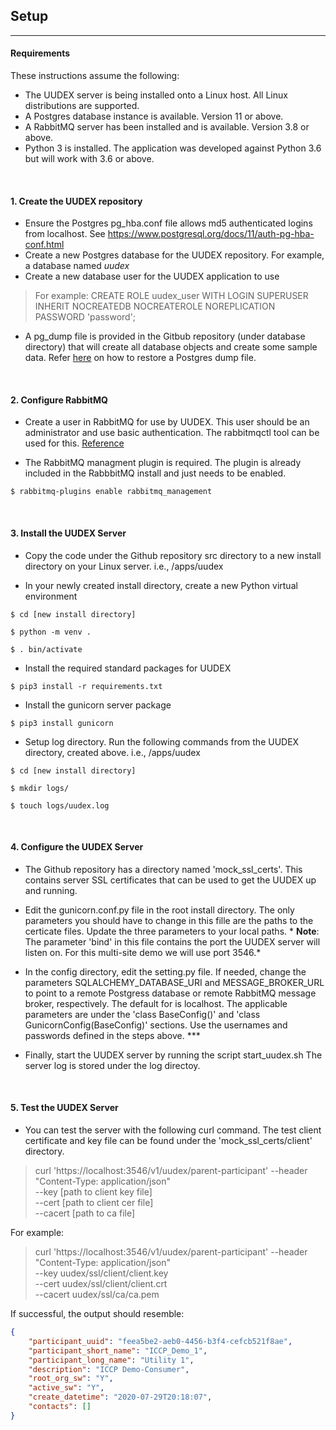 ## Setup

------------

#### Requirements
These instructions assume the following:
- The UUDEX server is being installed onto a Linux host.  All Linux distributions are supported.
- A Postgres database instance is available.  Version 11 or above.
- A RabbitMQ server has been installed and is available.  Version 3.8 or above.
- Python 3 is installed.  The application was developed against Python 3.6 but will work with 3.6 or above.
<br />

#### 1. Create the UUDEX repository
- Ensure the Postgres pg_hba.conf file allows md5 authenticated logins from localhost. See https://www.postgresql.org/docs/11/auth-pg-hba-conf.html
- Create a new Postgres database for the UUDEX repository.  For example, a database named *uudex*
- Create a new database user for the UUDEX application to use
> For example: CREATE ROLE uudex_user WITH
  LOGIN
  SUPERUSER
  INHERIT
  NOCREATEDB
  NOCREATEROLE
  NOREPLICATION
   PASSWORD 'password';

- A pg_dump file is provided in the Gitbub repository (under database directory) that will create all database objects and create some sample data.  Refer [here](https://www.postgresql.org/docs/9.1/backup-dump.html "here") on how to restore a Postgres dump file.  
<br/>

#### 2. Configure RabbitMQ
- Create a user in RabbitMQ for use by UUDEX.  This user should be an administrator and use basic authentication.  The rabbitmqctl tool can be used for this.  [Reference](https://www.zerto.com/myzerto/knowledge-base/how-to-create-rabbitmq-user/ "Reference")

- The RabbitMQ managment plugin is required.  The plugin is already included in the RabbbitMQ install and just needs to be enabled.

`$ rabbitmq-plugins enable rabbitmq_management`

<br/>

#### 3. Install the UUDEX Server
- Copy the code under the Github repository src directory to a new install directory on your Linux server.  i.e., /apps/uudex

- In your newly created install directory, create a new Python virtual environment

`$ cd [new install directory]`

`$ python -m venv .`

`$ . bin/activate`

- Install the required standard packages for UUDEX

`$ pip3 install -r requirements.txt`

- Install the gunicorn server package

`$ pip3 install gunicorn`

- Setup log directory.   Run the following commands from the UUDEX directory, created above.  i.e., /apps/uudex

`$ cd [new install directory]`

`$ mkdir logs/`

`$ touch logs/uudex.log`

<br/>

#### 4. Configure the UUDEX Server
- The Github repository has a directory named 'mock_ssl_certs'.  This contains server SSL certificates that can be used to get the UUDEX up and running.
- Edit the gunicorn.conf.py file in the root install directory.  The only parameters you should have to change in this fille are the paths to the certicate files.  Update the three parameters to your local paths. * **Note**: The parameter 'bind' in this file contains the port the UUDEX server will listen on.  For this multi-site demo we will use port 3546.*

- In the config directory, edit the setting.py file.  If needed, change the parameters SQLALCHEMY_DATABASE_URI and MESSAGE_BROKER_URL to point to a remote Postgress database or remote RabbitMQ message broker, respectively.  The default for is localhost.  The applicable parameters are under the 'class BaseConfig()' and 'class GunicornConfig(BaseConfig)' sections.  Use the usernames and passwords defined in the steps above.  ***

- Finally, start the UUDEX server by running the script start_uudex.sh  The server log is stored under the log directoy.

<br/>

#### 5. Test the UUDEX Server
- You can test the server with the following curl command.  The test client certificate and key file can be found under the 'mock_ssl_certs/client' directory.
> curl 'https://localhost:3546/v1/uudex/parent-participant' --header "Content-Type: application/json" \
--key [path to client key file] \
--cert [path to client cer file] \
--cacert [path to ca file]

For example:
> curl 'https://localhost:3546/v1/uudex/parent-participant' --header "Content-Type: application/json" \
--key uudex/ssl/client/client.key \
--cert uudex/ssl/client/client.crt \
--cacert uudex/ssl/ca/ca.pem

If successful, the output should resemble:

```json
{
    "participant_uuid": "feea5be2-aeb0-4456-b3f4-cefcb521f8ae",
    "participant_short_name": "ICCP_Demo_1",
    "participant_long_name": "Utility 1",
    "description": "ICCP Demo-Consumer",
    "root_org_sw": "Y",
    "active_sw": "Y",
    "create_datetime": "2020-07-29T20:18:07",
    "contacts": []
}
```

